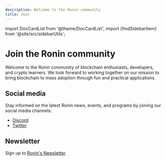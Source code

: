 ```yaml
---
description: Welcome to the Ronin community
title: Join
---
```


import DocCardList from '@theme/DocCardList'; 
import {findSidebarItem} from '@site/src/sidebarUtils';

# Join the Ronin community
Welcome to the Ronin community of blockchain enthusiasts, developers, and crypto learners. We look forward to working together on our mission to bring blockchain to mass adoption through fun and practical applications.

## Social media
Stay informed on the latest Ronin news, events, and programs by joining our social media channels:

* [Discord](https://discord.gg/P5GgF7SK)
* [Twitter](https://twitter.com/ronin_network)

## Newsletter
Sign up to [Ronin's Newsletter](https://roninblockchain.substack.com/).
